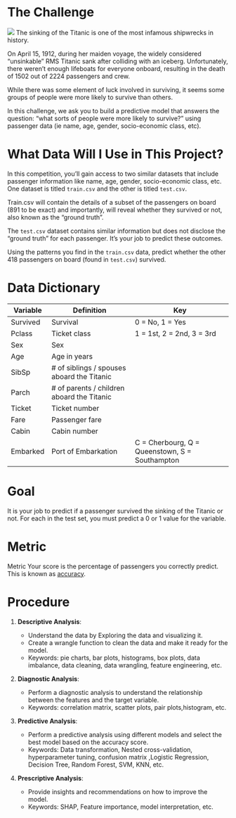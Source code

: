 # The Challenge
![](https://www.kaggle.com/competitions/titanic)
The sinking of the Titanic is one of the most infamous shipwrecks in history.

On April 15, 1912, during her maiden voyage, the widely considered “unsinkable” RMS Titanic sank after colliding with an iceberg. Unfortunately, there weren’t enough lifeboats for everyone onboard, resulting in the death of 1502 out of 2224 passengers and crew.

While there was some element of luck involved in surviving, it seems some groups of people were more likely to survive than others.

In this challenge, we ask you to build a predictive model that answers the question: “what sorts of people were more likely to survive?” using passenger data (ie name, age, gender, socio-economic class, etc).

# What Data Will I Use in This Project?
In this competition, you’ll gain access to two similar datasets that include passenger information like name, age, gender, socio-economic class, etc. One dataset is titled `train.csv` and the other is titled `test.csv`.

Train.csv will contain the details of a subset of the passengers on board (891 to be exact) and importantly, will reveal whether they survived or not, also known as the “ground truth”.

The `test.csv` dataset contains similar information but does not disclose the “ground truth” for each passenger. It’s your job to predict these outcomes.

Using the patterns you find in the `train.csv` data, predict whether the other 418 passengers on board (found in `test.csv`) survived.

# Data Dictionary
|Variable|Definition|Key|
|--------|----------|---|
|Survived|	Survival|	0 = No, 1 = Yes|
|Pclass|	Ticket class|	1 = 1st, 2 = 2nd, 3 = 3rd|
|Sex|	Sex	|
|Age|	Age in years|	
|SibSp	|# of siblings / spouses aboard the Titanic	|
|Parch	|# of parents / children aboard the Titanic	|
|Ticket	|Ticket number	|
|Fare	|Passenger fare	|
|Cabin	|Cabin number	|
|Embarked	|Port of Embarkation|	C = Cherbourg, Q = Queenstown, S = Southampton|

# Goal
It is your job to predict if a passenger survived the sinking of the Titanic or not.
For each in the test set, you must predict a 0 or 1 value for the variable.

# Metric
Metric Your score is the percentage of passengers you correctly predict. This is known as [accuracy](https://en.wikipedia.org/wiki/Accuracy_and_precision#In_binary_classification).

# Procedure
1. **Descriptive Analysis**:
   -  Understand the data by Exploring the data and visualizing it.
   -  Create a wrangle function to clean the data and make it ready for the model.
   -  Keywords: pie charts, bar plots, histograms, box plots, data imbalance, data cleaning, data wrangling, feature engineering, etc.

2. **Diagnostic Analysis**:
   -  Perform a diagnostic analysis to understand the relationship between the features and the target variable.  
   -  Keywords: correlation matrix, scatter plots, pair plots,histogram, etc.  

3. **Predictive Analysis**:
   -  Perform a predictive analysis using different models and select the best model based on the accuracy score.
   -  Keywords: Data transformation, Nested cross-validation, hyperparameter tuning, confusion matrix ,Logistic Regression, Decision Tree, Random Forest, SVM, KNN, etc.
 
4. **Prescriptive Analysis**:
   -  Provide insights and recommendations on how to improve the model.
   -  Keywords: SHAP, Feature importance, model interpretation, etc.
